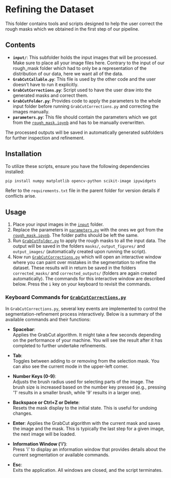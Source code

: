 # Refining the Dataset

This folder contains tools and scripts designed to help the user correct the rough masks which we obtained in the first step of our pipeline. 

## Contents

- **`input/`**: This subfolder holds the input images that will be processed. Make sure to place all your image files here. Contrary to the input of our rough_mask folder which had to only be a representation of the distribution of our data, here we want all of the data.
- **`GrabCutCallable.py`**: This file is used by the other code and the user doesn't have to run it explicitly.
- **`GrabCutCorrections.py`**: Script used to have the user draw into the generated masks and correct them.
- **`GrabCutFolder.py`**: Provides code to apply the parameters to the whole input folder before running `GrabCutCorrections.py` and correcting the images manually.
- **`parameters.py`**: This file should contain the parameters which we got from the [`rough_mask.ipynb`](../rough_mask/rough_mask.ipynb) and has to be manually overwritten.
  
The processed outputs will be saved in automatically generated subfolders for further inspection and refinement.

## Installation

To utilize these scripts, ensure you have the following dependencies installed:

```bash
pip install numpy matplotlib opencv-python scikit-image ipywidgets
```
Refer to the `requirements.txt` file in the parent folder for version details if conflicts arise.

## Usage

1. Place your input images in the [`input`](./input/) folder.
2. Replace the parameters in [`parameters.py`](./parameters.py) with the ones we got from the [`rough_mask.ipynb`](../rough_mask/rough_mask.ipynb). The folder paths should be left the same.
3. Run [`GrabCutFolder.py`](./GrabCutFolder.py) to apply the rough masks to all the input data. The output will be saved in the folders `masks/`, `output_figures/` and `output_images/` (automatically created upon running the script).
4. Now run [`GrabCutCorrections.py`](./GrabCutCorrections.py) which will open an interactive window where you can paint over mistakes in the segmentation to refine the dataset. These results will in return be saved in the folders `corrected_masks/` and `corrected_outputs/` (folders are again created automatically). The commands for this interactive window are described below. Press the `i` key on your keyboard to revisit the commands.

### Keyboard Commands for [`GrabCutCorrections.py`](./GrabCutCorrections.py)

In `GrabCutCorrections.py`, several key events are implemented to control the segmentation-refinement process interactively. Below is a summary of the available commands and their functions:

- **Spacebar**:  
  Applies the GrabCut algorithm. It might take a few seconds depending on the performance of your machine. You will see the result after it has completed to further undertake refinements.

- **Tab**:  
  Toggles between adding to or removing from the selection mask. You can also see the current mode in the upper-left corner.

- **Number Keys (0-9)**:  
  Adjusts the brush radius used for selecting parts of the image. The brush size is increased based on the number key pressed (e.g., pressing '1' results in a smaller brush, while '9' results in a larger one).

- **Backspace or Ctrl+Z or Delete**:  
  Resets the mask display to the initial state. This is useful for undoing changes.

- **Enter**:
  Applies the GrabCut algorithm with the current mask and saves the image and the mask. This is typically the last step for a given image, the next image will be loaded.

- **Information Window ('i')**:  
  Press 'i' to display an information window that provides details about the current segmentation or available commands.

- **Esc**:  
  Exits the application. All windows are closed, and the script terminates.
